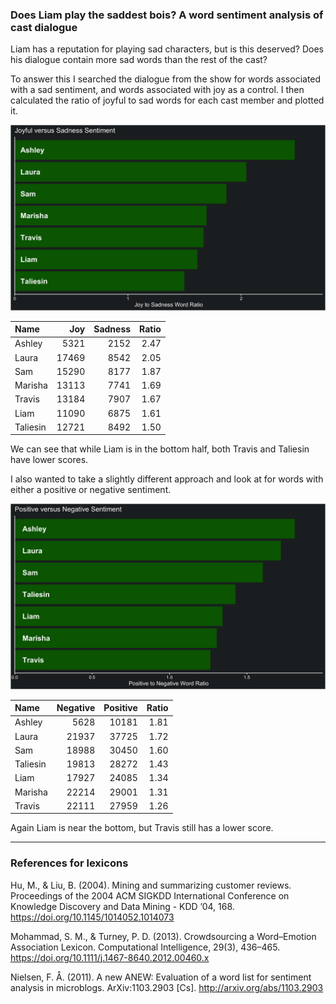 
### Does Liam play the saddest bois? A word sentiment analysis of cast dialogue

Liam has a reputation for playing sad characters, but is this deserved?
Does his dialogue contain more sad words than the rest of the cast?

To answer this I searched the dialogue from the show for words
associated with a sad sentiment, and words associated with joy as a
control. I then calculated the ratio of joyful to sad words for each
cast member and plotted it.

![joyful vs sad](../plots/joySadPlot.png)

| Name     |   Joy | Sadness | Ratio |
| :------- | ----: | ------: | ----: |
| Ashley   |  5321 |    2152 |  2.47 |
| Laura    | 17469 |    8542 |  2.05 |
| Sam      | 15290 |    8177 |  1.87 |
| Marisha  | 13113 |    7741 |  1.69 |
| Travis   | 13184 |    7907 |  1.67 |
| Liam     | 11090 |    6875 |  1.61 |
| Taliesin | 12721 |    8492 |  1.50 |

We can see that while Liam is in the bottom half, both Travis and
Taliesin have lower scores.

I also wanted to take a slightly different approach and look at for
words with either a positive or negative sentiment.

![positive vs negative](../plots/positiveNegativePlot.png)

| Name     | Negative | Positive | Ratio |
| :------- | -------: | -------: | ----: |
| Ashley   |     5628 |    10181 |  1.81 |
| Laura    |    21937 |    37725 |  1.72 |
| Sam      |    18988 |    30450 |  1.60 |
| Taliesin |    19813 |    28272 |  1.43 |
| Liam     |    17927 |    24085 |  1.34 |
| Marisha  |    22214 |    29001 |  1.31 |
| Travis   |    22111 |    27959 |  1.26 |

Again Liam is near the bottom, but Travis still has a lower score.

-----

### References for lexicons

Hu, M., & Liu, B. (2004). Mining and summarizing customer reviews.
Proceedings of the 2004 ACM SIGKDD International Conference on Knowledge
Discovery and Data Mining - KDD ’04, 168.
<https://doi.org/10.1145/1014052.1014073>

Mohammad, S. M., & Turney, P. D. (2013). Crowdsourcing a Word–Emotion
Association Lexicon. Computational Intelligence, 29(3), 436–465.
<https://doi.org/10.1111/j.1467-8640.2012.00460.x>

Nielsen, F. Å. (2011). A new ANEW: Evaluation of a word list for
sentiment analysis in microblogs. ArXiv:1103.2903 \[Cs\].
<http://arxiv.org/abs/1103.2903>
